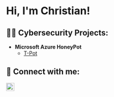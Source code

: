 <h1>Hi, I'm Christian! </h1>

<h2>👨‍💻 Cybersecurity Projects:</h2>

- <b>Microsoft Azure HoneyPot </b>
  - [T-Pot](https://github.com/CTSayre/AzureHoneyPot/blob/main/README.md)



<h2> 🤳 Connect with me:</h2>

[<img align="left" alt="christian-sayre | LinkedIn" width="22px" src="https://cdn.jsdelivr.net/npm/simple-icons@v3/icons/linkedin.svg" />][linkedin]

[linkedin]:https://www.linkedin.com/in/christiansayre/

<!--


Here are some ideas to get you started:

- 🔭 I’m currently working on ...
- 🌱 I’m currently learning ...
- 👯 I’m looking to collaborate on ...
- 🤔 I’m looking for help with ...
- 💬 Ask me about ...
- 📫 How to reach me: ...
- 😄 Pronouns: ...
- ⚡ Fun fact: ...
-->
